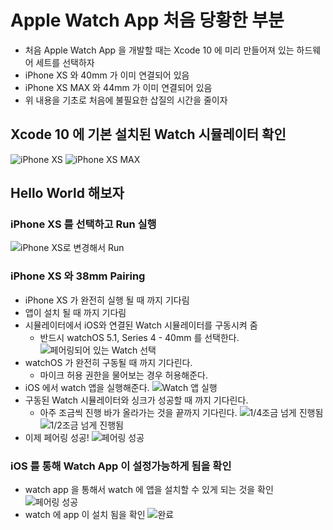 # Apple Watch App 처음 당황한 부분
- 처음 Apple Watch App 을 개발할 때는 Xcode 10 에 미리 만들어져 있는 하드웨어 세트를 선택하자
- iPhone XS 와 40mm 가 이미 연결되어 있음
- iPhone XS MAX 와 44mm 가 이미 연결되어 있음
- 위 내용을 기초로 처음에 불필요한 삽질의 시간을 줄이자

## Xcode 10 에 기본 설치된 Watch 시뮬레이터 확인
![iPhone XS](/posts/img/2018-11-29/image-001.png)
![iPhone XS MAX](/posts/img/2018-11-29/image-002.png)

## Hello World 해보자

### iPhone XS 를 선택하고 Run 실행
![iPhone XS로 변경해서 Run](/posts/img/2018-11-29/image-003.png)

### iPhone XS 와 38mm Pairing
- iPhone XS 가 완전히 실행 될 때 까지 기다림
- 앱이 설치 될 때 까지 기다림
- 시뮬레이터에서 iOS와 연결된 Watch 시뮬레이터를 구동시켜 줌
  - 반드시 watchOS 5.1, Series 4 - 40mm 를 선택한다.
![페어링되어 있는 Watch 선택](/posts/img/2018-11-29/image-005.png)
- watchOS 가 완전히 구동될 때 까지 기다린다.
  - 마이크 허용 권한을 물어보는 경우 허용해준다.
- iOS 에서 watch 앱을 실행해준다.
![Watch 앱 실행](/posts/img/2018-11-29/image-006.png)
- 구동된 Watch 시뮬레이터와 싱크가 성공할 때 까지 기다린다.
  - 아주 조금씩 진행 바가 올라가는 것을 끝까지 기다린다.
![1/4조금 넘게 진행됨](/posts/img/2018-11-29/image-007.png)
![1/2조금 넘게 진행됨](/posts/img/2018-11-29/image-008.png)
- 이제 페어링 성공!
![페어링 성공](/posts/img/2018-11-29/image-009.png)

### iOS 를 통해 Watch App 이 설정가능하게 됨을 확인
- watch app 을 통해서 watch 에 앱을 설치할 수 있게 되는 것을 확인
![페어링 성공](/posts/img/2018-11-29/image-010.png)
- watch 에 app 이 설치 됨을 확인
![완료](/posts/img/2018-11-29/image-011.png)
